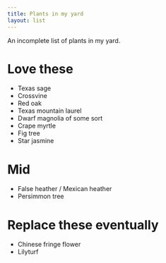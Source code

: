 ```yaml
---
title: Plants in my yard
layout: list
---
```


An incomplete list of plants in my yard.

# Love these

- Texas sage
- Crossvine
- Red oak
- Texas mountain laurel
- Dwarf magnolia of some sort
- Crape myrtle
- Fig tree
- Star jasmine

# Mid

- False heather / Mexican heather
- Persimmon tree

# Replace these eventually 

- Chinese fringe flower
- Lilyturf